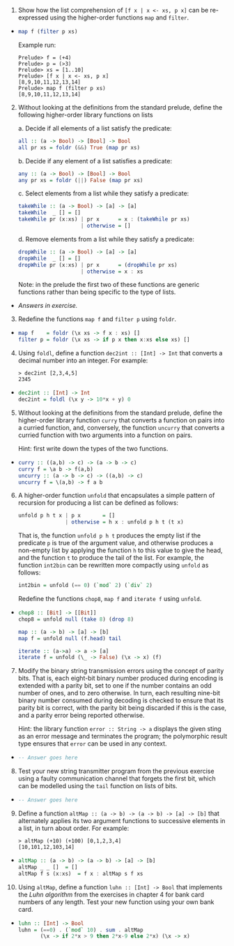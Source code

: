 1. Show how the list comprehension of `[f x | x <- xs, p x]` can be re-expressed using the higher-order functions `map` and `filter`.

  * ```haskell
    map f (filter p xs)
    ```

    Example run:

    ```
    Prelude> f = (+4)
    Prelude> p = (>3)
    Prelude> xs = [1..10]
    Prelude> [f x | x <- xs, p x]
    [8,9,10,11,12,13,14]
    Prelude> map f (filter p xs)
    [8,9,10,11,12,13,14]
    ```

2. Without looking at the definitions from the standard prelude, define the following higher-order library functions on lists

    a. Decide if all elements of a list satisfy the predicate:

    ```haskell
    all :: (a -> Bool) -> [Bool] -> Bool
    all pr xs = foldr (&&) True (map pr xs)    
    ```

    b. Decide if any element of a list satisfies a predicate:
    
    ```haskell
    any :: (a -> Bool) -> [Bool] -> Bool
    any pr xs = foldr (||) False (map pr xs)
    ```

    c. Select elements from a list while they satisfy a predicate:

    ```haskell
    takeWhile :: (a -> Bool) -> [a] -> [a]
    takeWhile  _ [] = []
    takeWhile pr (x:xs) | pr x      = x : (takeWhile pr xs)
                        | otherwise = []
    ```

    d. Remove elements from a list while they satisfy a predicate:

    ```haskell
    dropWhile :: (a -> Bool) -> [a] -> [a]
    dropWhile  _ [] = []
    dropWhile pr (x:xs) | pr x      = (dropWhile pr xs)
                        | otherwise = x : xs
    ```

    Note: in the prelude the first two of these functions are generic functions rather than being specific to the type of lists.

  * *Answers in exercise.*

3. Redefine the functions `map f` and `filter p` using `foldr`.

  * ```haskell
    map f    = foldr (\x xs -> f x : xs) []
    filter p = foldr (\x xs -> if p x then x:xs else xs) []
    ```

4. Using `foldl`, define a function `dec2int :: [Int] -> Int` that converts a decimal number into an integer. For example:

    ```
    > dec2int [2,3,4,5]
    2345
    ```

  * ```haskell
    dec2int :: [Int] -> Int
    dec2int = foldl (\x y -> 10*x + y) 0
    ```

5. Without looking at the definitions from the standard prelude, define the higher-order library function `curry` that converts a function on pairs into a curried function, and, conversely, the function `uncurry` that converts a curried function with two arguments into a function on pairs.

    Hint: first write down the types of the two functions.

  * ```haskell
    curry :: ((a,b) -> c) -> (a -> b -> c)
    curry f = \a b -> f(a,b)
    uncurry :: (a -> b -> c) -> ((a,b) -> c)
    uncurry f = \(a,b) -> f a b
    ```

6. A higher-order function `unfold` that encapsulates a simple pattern of recursion for producing a list can be defined as follows:

    ```haskell
    unfold p h t x | p x       = []
                   | otherwise = h x : unfold p h t (t x) 
    ```

    That is, the function `unfold p h t` produces the empty list if the predicate `p` is true of the argument value, and otherwise produces a non-empty list by applying the function `h` to this value to give the head, and the function `t` to produce the tail of the list. For example, the function `int2bin` can be rewritten more compactly using `unfold` as follows:

    ```haskell
    int2bin = unfold (== 0) (`mod` 2) (`div` 2)
    ```

    Redefine the functions `chop8`, `map f` and `iterate f` using `unfold`.

  * ```haskell
    chop8 :: [Bit] -> [[Bit]]
    chop8 = unfold null (take 8) (drop 8)

    map :: (a -> b) -> [a] -> [b]
    map f = unfold null (f.head) tail
    
    iterate :: (a->a) -> a -> [a]
    iterate f = unfold (\_ -> False) (\x -> x) (f)
    ```

7. Modify the binary string transmission errors using the concept of parity bits. That is, each eight-bit binary number produced during encoding is extended with a parity bit, set to one if the number contains an odd number of ones, and to zero otherwise. In turn, each resulting nine-bit binary number consumed during decoding is checked to ensure that its parity bit is correct, with the parity bit being discarded if this is the case, and a parity error being reported otherwise.

    Hint: the library function `error :: String -> a` displays the given sting as an error message and terminates the program; the polymorphic result type ensures that `error` can be used in any context.

  * ```haskell
    -- Answer goes here
    ```

8. Test your new string transmitter program from the previous exercise using a faulty communication channel that forgets the first bit, which can be modelled using the `tail` function on lists of bits.

  * ```haskell
    -- Answer goes here
    ```

9. Define a function `altMap :: (a -> b) -> (a -> b) -> [a] -> [b]` that alternately applies its two argument functions to successive elements in a list, in turn about order. For example:

    ```
    > altMap (+10) (+100) [0,1,2,3,4]
    [10,101,12,103,14]
    ```
  * ```haskell
    altMap :: (a -> b) -> (a -> b) -> [a] -> [b]
    altMap _ _ []  = []
    altMap f s (x:xs)  = f x : altMap s f xs
    ```

10. Using `altMap`, define a function `luhn :: [Int] -> Bool` that implements the *Luhn algorithm* from the exercises in chapter 4 for bank card numbers of any length. Test your new function using your own bank card.
  * ```haskell
    luhn :: [Int] -> Bool
    luhn = (==0) . (`mod` 10) . sum . altMap
           (\x -> if 2*x > 9 then 2*x-9 else 2*x) (\x -> x)
    ```

